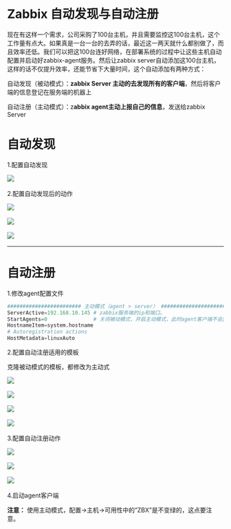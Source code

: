 # Zabbix 自动发现与自动注册

现在有这样一个需求，公司采购了100台主机，并且需要监控这100台主机，这个工作量有点大。如果真是一台一台的去弄的话，最近这一两天就什么都别做了，而且效率还低。我们可以把这100台连好网络，在部署系统的过程中让这些主机自动配置并启动好zabbix-agent服务。然后让zabbix server自动添加这100台主机，这样的话不仅提升效率，还能节省下大量时间，这个自动添加有两种方式：

自动发现（被动模式）：**zabbix Server 主动的去发现所有的客户端**，然后将客户端的信息登记在服务端的机器上

自动注册（主动模式）：z**abbix agent主动上报自己的信息**，发送给zabbix Server

# 自动发现

1.配置自动发现

​![](assets/image-20221127214531283-20230610173809-0tcs27g.png)​

2.配置自动发现后的动作

​![](assets/image-20221127214536354-20230610173809-xs4oeq5.png)​

​![](assets/image-20221127214541534-20230610173809-qchhxhp.png)​

​![](assets/image-20221127214546432-20230610173809-ienhv27.png)​

---

# 自动注册

1.修改agent配置文件

```python
######################## 主动模式（agent > server） ########################
ServerActive=192.168.10.145 # zabbix服务端的ip和端口。
StartAgents=0               # 关闭被动模式，开启主动模式，此时agent客户端不会监听10050端口
HostnameItem=system.hostname
# Autoregistration actions 
HostMetadata=linuxAuto

```

2.配置自动注册适用的模板

克隆被动模式的模板，都修改为主动式

​![](assets/image-20221127214553274-20230610173809-xoo8mvm.png)​

​![](assets/image-20221127214558548-20230610173809-c4qnyev.png)​

​![](assets/image-20221127214604248-20230610173809-i2jw8xp.png)​

​![](assets/image-20221127214609674-20230610173809-1zmpdn1.png)​

3.配置自动注册动作

​![](assets/image-20221127214615439-20230610173809-nrpvv5o.png)​

​![](assets/image-20221127214620438-20230610173809-o7qidx2.png)​

​![](assets/image-20221127214625437-20230610173809-2unmb98.png)​

4.启动agent客户端

**注意：**  使用主动模式，配置->主机->可用性中的”ZBX”是不变绿的，这点要注意。

‍
